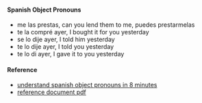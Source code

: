 

#### Spanish Object Pronouns

- me las prestas, can you lend them to me, puedes prestarmelas
- te la compré ayer, I bought it for you yesterday
- se lo dije ayer, I told him yesterday
- te lo dije ayer, I told you yesterday
- te lo di ayer, I gave it to you yesterday


#### Reference

- [understand spanish object pronouns in 8 minutes](https://www.youtube.com/watch?v=TUmuavAKLEI)
- [reference document pdf](https://github.com/stormasm/pdf/blob/main/spanish/spanish-object-pronouns.pdf)

